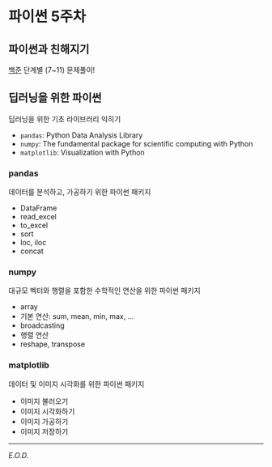 # 파이썬 5주차

## 파이썬과 친해지기
[백준](https://www.acmicpc.net/) 단계별 (7~11) 문제풀이!

## 딥러닝을 위한 파이썬
딥러닝을 위한 기초 라이브러리 익히기
- `pandas`: Python Data Analysis Library
- `numpy`: The fundamental package for scientific computing with Python
- `matplotlib`: Visualization with Python

### pandas
데이터를 분석하고, 가공하기 위한 파이썬 패키지
- DataFrame
- read_excel
- to_excel
- sort
- loc, iloc
- concat

### numpy
대규모 벡터와 행렬을 포함한 수학적인 연산을 위한 파이썬 패키지
- array
- 기본 연산: sum, mean, min, max, ...
- broadcasting
- 행렬 연산
- reshape, transpose

### matplotlib
데이터 및 이미지 시각화를 위한 파이썬 패키지
- 이미지 불러오기
- 이미지 시각화하기
- 이미지 가공하기
- 이미지 저장하기

---
*E.O.D.*